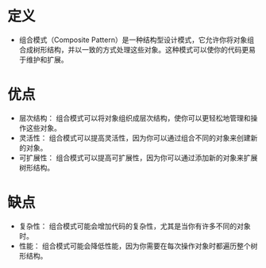 # 定义
+ 组合模式（Composite Pattern）是一种结构型设计模式，它允许你将对象组合成树形结构，并以一致的方式处理这些对象。这种模式可以使你的代码更易于维护和扩展。

# 优点
+ 层次结构： 组合模式可以将对象组织成层次结构，使你可以更轻松地管理和操作这些对象。
+ 灵活性： 组合模式可以提高灵活性，因为你可以通过组合不同的对象来创建新的对象。
+ 可扩展性： 组合模式可以提高可扩展性，因为你可以通过添加新的对象来扩展树形结构。

# 缺点
+ 复杂性： 组合模式可能会增加代码的复杂性，尤其是当你有许多不同的对象时。
+ 性能： 组合模式可能会降低性能，因为你需要在每次操作对象时都遍历整个树形结构。